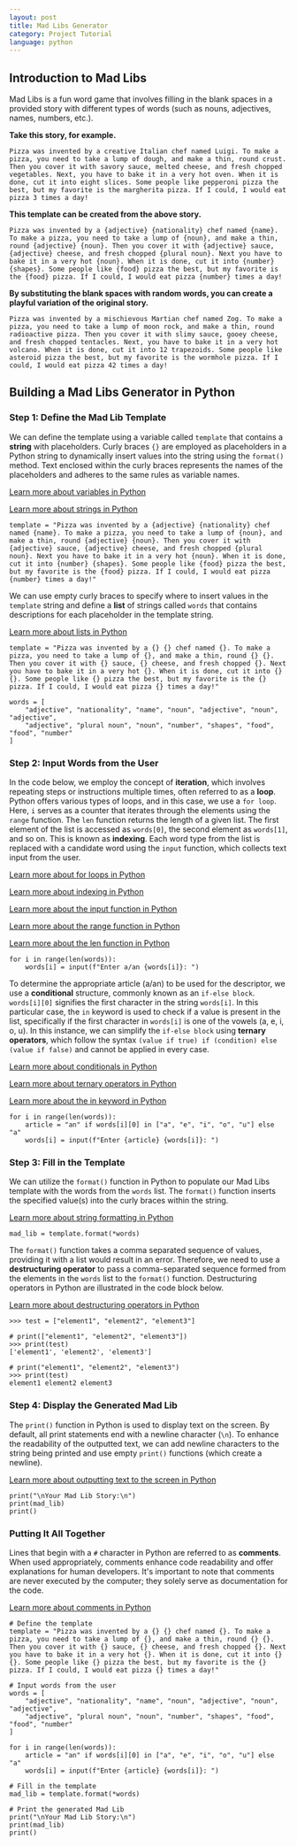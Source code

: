 ```yaml
---
layout: post
title: Mad Libs Generator
category: Project Tutorial
language: python
---
```


## Introduction to Mad Libs

Mad Libs is a fun word game that involves filling in the blank spaces in a provided story with different types of words (such as nouns, adjectives, names, numbers, etc.).

**Take this story, for example.**
```
Pizza was invented by a creative Italian chef named Luigi. To make a pizza, you need to take a lump of dough, and make a thin, round crust. Then you cover it with savory sauce, melted cheese, and fresh chopped vegetables. Next, you have to bake it in a very hot oven. When it is done, cut it into eight slices. Some people like pepperoni pizza the best, but my favorite is the margherita pizza. If I could, I would eat pizza 3 times a day!
```

**This template can be created from the above story.**
```
Pizza was invented by a {adjective} {nationality} chef named {name}. To make a pizza, you need to take a lump of {noun}, and make a thin, round {adjective} {noun}. Then you cover it with {adjective} sauce, {adjective} cheese, and fresh chopped {plural noun}. Next you have to bake it in a very hot {noun}. When it is done, cut it into {number} {shapes}. Some people like {food} pizza the best, but my favorite is the {food} pizza. If I could, I would eat pizza {number} times a day!
```

**By substituting the blank spaces with random words, you can create a playful variation of the original story.**
```
Pizza was invented by a mischievous Martian chef named Zog. To make a pizza, you need to take a lump of moon rock, and make a thin, round radioactive pizza. Then you cover it with slimy sauce, gooey cheese, and fresh chopped tentacles. Next, you have to bake it in a very hot volcano. When it is done, cut it into 12 trapezoids. Some people like asteroid pizza the best, but my favorite is the wormhole pizza. If I could, I would eat pizza 42 times a day!
```

## Building a Mad Libs Generator in Python

### Step 1: Define the Mad Lib Template
We can define the template using a variable called `template` that contains a **string** with placeholders. Curly braces `{}` are employed as placeholders in a Python string to dynamically insert values into the string using the `format()` method. Text enclosed within the curly braces represents the names of the placeholders and adheres to the same rules as variable names.

[Learn more about variables in Python](https://www.w3schools.com/python/python_variables.asp)

[Learn more about strings in Python](https://www.w3schools.com/python/python_strings.asp)

```{{ page.language }}
template = "Pizza was invented by a {adjective} {nationality} chef named {name}. To make a pizza, you need to take a lump of {noun}, and make a thin, round {adjective} {noun}. Then you cover it with {adjective} sauce, {adjective} cheese, and fresh chopped {plural noun}. Next you have to bake it in a very hot {noun}. When it is done, cut it into {number} {shapes}. Some people like {food} pizza the best, but my favorite is the {food} pizza. If I could, I would eat pizza {number} times a day!"
```

We can use empty curly braces to specify where to insert values in the `template` string and define a **list** of strings called `words` that contains descriptions for each placeholder in the template string.

[Learn more about lists in Python](https://www.w3schools.com/python/python_lists.asp)

```{{ page.language }}
template = "Pizza was invented by a {} {} chef named {}. To make a pizza, you need to take a lump of {}, and make a thin, round {} {}. Then you cover it with {} sauce, {} cheese, and fresh chopped {}. Next you have to bake it in a very hot {}. When it is done, cut it into {} {}. Some people like {} pizza the best, but my favorite is the {} pizza. If I could, I would eat pizza {} times a day!"

words = [
    "adjective", "nationality", "name", "noun", "adjective", "noun", "adjective",
    "adjective", "plural noun", "noun", "number", "shapes", "food", "food", "number"
]
```

### Step 2: Input Words from the User
In the code below, we employ the concept of **iteration**, which involves repeating steps or instructions multiple times, often referred to as a **loop**. Python offers various types of loops, and in this case, we use a `for loop`. Here, `i` serves as a counter that iterates through the elements using the `range` function. The `len` function returns the length of a given list. The first element of the list is accessed as `words[0]`, the second element as `words[1]`, and so on. This is known as **indexing**. Each word type from the list is replaced with a candidate word using the `input` function, which collects text input from the user.

[Learn more about for loops in Python](https://www.w3schools.com/python/python_for_loops.asp)

[Learn more about indexing in Python](https://www.freecodecamp.org/news/slicing-and-indexing-in-python/#:~:text=Indexing%20is%20the%20process%20of,position%201%2C%20and%20so%20on.)

[Learn more about the input function in Python](https://www.w3schools.com/python/ref_func_input.asp)

[Learn more about the range function in Python](https://www.w3schools.com/python/ref_func_range.asp)

[Learn more about the len function in Python](https://www.w3schools.com/python/ref_func_len.asp)

```{{ page.language }}
for i in range(len(words)):
    words[i] = input(f"Enter a/an {words[i]}: ")
```

To determine the appropriate article (a/an) to be used for the descriptor, we use a **conditional** structure, commonly known as an `if-else block`. `words[i][0]` signifies the first character in the string `words[i]`. In this particular case, the `in` keyword is used to check if a value is present in the list, specifically if the first character in `words[i]` is one of the vowels (a, e, i, o, u). In this instance, we can simplify the `if-else block` using **ternary operators**, which follow the syntax `(value if true) if (condition) else (value if false)` and cannot be applied in every case.

[Learn more about conditionals in Python](https://www.w3schools.com/python/python_conditions.asp)

[Learn more about ternary operators in Python](https://www.freecodecamp.org/news/python-tenary-operator/)

[Learn more about the in keyword in Python](https://www.w3schools.com/python/ref_keyword_in.asp)

```{{ page.language }}
for i in range(len(words)):
    article = "an" if words[i][0] in ["a", "e", "i", "o", "u"] else "a"
    words[i] = input(f"Enter {article} {words[i]}: ")
```

### Step 3: Fill in the Template
We can utilize the `format()` function in Python to populate our Mad Libs template with the words from the `words` list. The `format()` function inserts the specified value(s) into the curly braces within the string.

[Learn more about string formatting in Python](https://www.w3schools.com/python/ref_string_format.asp)

```{{ page.language }}
mad_lib = template.format(*words)
```

The `format()` function takes a comma separated sequence of values, providing it with a list would result in an error. Therefore, we need to use a **destructuring operator** to pass a comma-separated sequence formed from the elements in the `words` list to the `format()` function. Destructuring operators in Python are illustrated in the code block below.

[Learn more about destructuring operators in Python](https://bas.codes/posts/python-asterisks)

```{{ page.language }}
>>> test = ["element1", "element2", "element3"]

# print(["element1", "element2", "element3"])
>>> print(test)
['element1', 'element2', 'element3']

# print("element1", "element2", "element3")
>>> print(test)
element1 element2 element3
```

### Step 4: Display the Generated Mad Lib
The `print()` function in Python is used to display text on the screen. By default, all print statements end with a newline character (`\n`). To enhance the readability of the outputted text, we can add newline characters to the string being printed and use empty `print()` functions (which create a newline).

[Learn more about outputting text to the screen in Python](https://www.w3schools.com/python/ref_func_print.asp)

```{{ page.language }}
print("\nYour Mad Lib Story:\n")
print(mad_lib)
print()
```

### Putting It All Together
Lines that begin with a `#` character in Python are referred to as **comments**. When used appropriately, comments enhance code readability and offer explanations for human developers. It's important to note that comments are never executed by the computer; they solely serve as documentation for the code.

[Learn more about comments in Python](https://www.w3schools.com/python/python_comments.asp)

```{{ page.language }}
# Define the template
template = "Pizza was invented by a {} {} chef named {}. To make a pizza, you need to take a lump of {}, and make a thin, round {} {}. Then you cover it with {} sauce, {} cheese, and fresh chopped {}. Next you have to bake it in a very hot {}. When it is done, cut it into {} {}. Some people like {} pizza the best, but my favorite is the {} pizza. If I could, I would eat pizza {} times a day!"

# Input words from the user
words = [
    "adjective", "nationality", "name", "noun", "adjective", "noun", "adjective",
    "adjective", "plural noun", "noun", "number", "shapes", "food", "food", "number"
]

for i in range(len(words)):
    article = "an" if words[i][0] in ["a", "e", "i", "o", "u"] else "a"
    words[i] = input(f"Enter {article} {words[i]}: ")

# Fill in the template
mad_lib = template.format(*words)

# Print the generated Mad Lib
print("\nYour Mad Lib Story:\n")
print(mad_lib)
print()
```